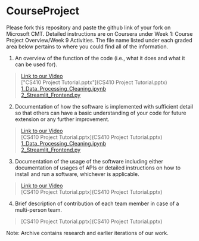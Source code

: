# CourseProject

Please fork this repository and paste the github link of your fork on Microsoft CMT. Detailed instructions are on Coursera under Week 1: Course Project Overview/Week 9 Activities.  The file name listed under each graded area below pertains to where you could find all of the information.

1) An overview of the function of the code (i.e., what it does and what it can be used for). 

>[Link to our Video](https://uofi.box.com/s/k577hdejew39sjz6chte2ltol40ui7f6)<br/>
>["CS410 Project Tutorial.pptx"](CS410 Project Tutorial.pptx) <br/>
>[1_Data_Processing_Cleaning.ipynb](1_Data_Processing_Cleaning.ipynb) <br/>
>[2_Streamlit_Frontend.py](2_Streamlit_Frontend.py) <br/>

2) Documentation of how the software is implemented with sufficient detail so that others can have a basic understanding of your code for future extension or any further improvement.

>[Link to our Video](https://uofi.box.com/s/k577hdejew39sjz6chte2ltol40ui7f6)<br/>
>[CS410 Project Tutorial.pptx](CS410 Project Tutorial.pptx) <br/>
>[1_Data_Processing_Cleaning.ipynb](1_Data_Processing_Cleaning.ipynb) <br/>
>[2_Streamlit_Frontend.py](2_Streamlit_Frontend.py) <br/>

3) Documentation of the usage of the software including either documentation of usages of APIs or detailed instructions on how to install and run a software, whichever is applicable.

>[Link to our Video](https://uofi.box.com/s/k577hdejew39sjz6chte2ltol40ui7f6)<br/>
>[CS410 Project Tutorial.pptx](CS410 Project Tutorial.pptx) <br/>

4) Brief description of contribution of each team member in case of a multi-person team.

>[CS410 Project Tutorial.pptx](CS410 Project Tutorial.pptx) <br/>

Note: Archive contains research and earlier iterations of our work.

